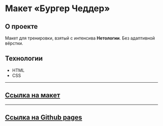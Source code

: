 # Макет «Бургер Чеддер» 

## О проекте

Макет для тренировки, взятый с интенсива **Нетологии**.
Без адаптивной вёрстки.

## Технологии
- HTML
- CSS
___
## [Ссылка на макет](https://www.figma.com/file/3IgVqCQdkiCyp5ERCBlPuW/1st_screen?type=design&mode=design&t=0jfDnuXEzoLxn3xR-0)
___
## [Ссылка на Github pages](https://www.figma.com/file/3IgVqCQdkiCyp5ERCBlPuW/1st_screen?type=design&mode=design&t=0jfDnuXEzoLxn3xR-0)

